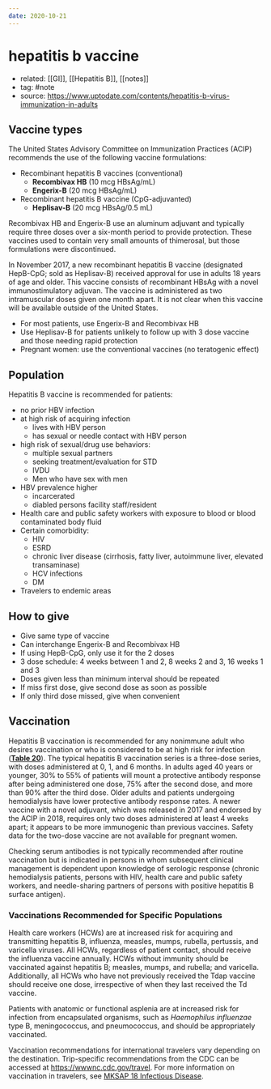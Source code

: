 ```yaml
---
date: 2020-10-21
---
```


# hepatitis b vaccine

- related: [[GI]], [[Hepatitis B]], [[notes]]
- tag: #note
- source: https://www.uptodate.com/contents/hepatitis-b-virus-immunization-in-adults

## Vaccine types

<!-- hepatitis B vaccine types, which one to use -->

The United States Advisory Committee on Immunization Practices (ACIP) recommends the use of the following vaccine formulations:

- Recombinant hepatitis B vaccines (conventional)
	- **Recombivax HB** (10 mcg HBsAg/mL)
	- **Engerix-B** (20 mcg HBsAg/mL)
- Recombinant hepatitis B vaccine (CpG-adjuvanted)
	- **Heplisav-B** (20 mcg HBsAg/0.5 mL)

Recombivax HB and Engerix-B use an aluminum adjuvant and typically require three doses over a six-month period to provide protection. These vaccines used to contain very small amounts of thimerosal, but those formulations were discontinued.

In November 2017, a new recombinant hepatitis B vaccine (designated HepB-CpG; sold as Heplisav-B) received approval for use in adults 18 years of age and older. This vaccine consists of recombinant HBsAg with a novel immunostimulatory adjuvan. The vaccine is administered as two intramuscular doses given one month apart. It is not clear when this vaccine will be available outside of the United States.

- For most patients, use Engerix-B and Recombivax HB
- Use Heplisav-B for patients unlikely to follow up with 3 dose vaccine and those needing rapid protection
- Pregnant women: use the conventional vaccines (no teratogenic effect)

## Population

<!-- hep B vaccine patient population -->

Hepatitis B vaccine is recommended for patients:

- no prior HBV infection
- at high risk of acquiring infection
	- lives with HBV person
	- has sexual or needle contact with HBV person
- high risk of sexual/drug use behaviors:
	- multiple sexual partners
	- seeking treatment/evaluation for STD
	- IVDU
	- Men who have sex with men
- HBV prevalence higher
	- incarcerated
	- diabled persons facility staff/resident
- Health care and public safety workers with exposure to blood or blood contaminated body fluid
- Certain comorbidity:
	- HIV
	- ESRD
	- chronic liver disease (cirrhosis, fatty liver, autoimmune liver, elevated transaminase)
	- HCV infections
	- DM
- Travelers to endemic areas

## How to give

<!-- Hepatitis B vaccine scheduling and missed doses -->

- Give same type of vaccine
- Can interchange Engerix-B and Recombivax HB
- If using HepB-CpG, only use it for the 2 doses
- 3 dose schedule: 4 weeks between 1 and 2, 8 weeks 2 and 3, 16 weeks 1 and 3
- Doses given less than minimum interval should be repeated
- If miss first dose, give second dose as soon as possible
- If only third dose missed, give when convenient

## Vaccination

Hepatitis B vaccination is recommended for any nonimmune adult who desires vaccination or who is considered to be at high risk for infection (**[Table 20](https://mksap18.acponline.org/app/topics/gm/tables/mk18_b_gm_t20)**). The typical hepatitis B vaccination series is a three-dose series, with doses administered at 0, 1, and 6 months. In adults aged 40 years or younger, 30% to 55% of patients will mount a protective antibody response after being administered one dose, 75% after the second dose, and more than 90% after the third dose. Older adults and patients undergoing hemodialysis have lower protective antibody response rates. A newer vaccine with a novel adjuvant, which was released in 2017 and endorsed by the ACIP in 2018, requires only two doses administered at least 4 weeks apart; it appears to be more immunogenic than previous vaccines. Safety data for the two-dose vaccine are not available for pregnant women.

Checking serum antibodies is not typically recommended after routine vaccination but is indicated in persons in whom subsequent clinical management is dependent upon knowledge of serologic response (chronic hemodialysis patients, persons with HIV, health care and public safety workers, and needle-sharing partners of persons with positive hepatitis B surface antigen).

### Vaccinations Recommended for Specific Populations

Health care workers (HCWs) are at increased risk for acquiring and transmitting hepatitis B, influenza, measles, mumps, rubella, pertussis, and varicella viruses. All HCWs, regardless of patient contact, should receive the influenza vaccine annually. HCWs without immunity should be vaccinated against hepatitis B; measles, mumps, and rubella; and varicella. Additionally, all HCWs who have not previously received the Tdap vaccine should receive one dose, irrespective of when they last received the Td vaccine.

Patients with anatomic or functional asplenia are at increased risk for infection from encapsulated organisms, such as _Haemophilus influenzae_ type B, meningococcus, and pneumococcus, and should be appropriately vaccinated.

Vaccination recommendations for international travelers vary depending on the destination. Trip-specific recommendations from the CDC can be accessed at <https://wwwnc.cdc.gov/travel>. For more information on vaccination in travelers, see [MKSAP 18 Infectious Disease](https://mksap18.acponline.org/app/topics/id/mk18_b_id_s15/mk18_b_id_s15_1).

